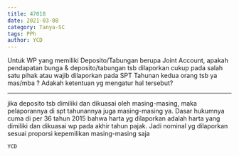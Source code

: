 ```yaml
---
title: 47018
date: 2021-03-08
category: Tanya-SC
tags: PPh
author: YCD
---
```


Untuk WP yang memiliki Deposito/Tabungan berupa Joint Account, apakah pendapatan bunga & deposito/tabungan tsb dilaporkan cukup pada salah satu pihak atau wajib dilaporkan pada SPT Tahunan kedua orang tsb ya mas/mba ? Adakah ketentuan yg mengatur hal tersebut?

---

jika deposito tsb dimiliki dan dikuasai oleh masing-masing, maka pelaporannya di spt tahunannya juga masing-masing ya. Dasar hukumnya cuma di per 36 tahun 2015 bahwa harta yg dilaporkan adalah harta yang dimiliki dan dikuasai wp pada akhir tahun pajak. Jadi nominal yg dilaporkan sesuai proporsi kepemilikan masing-masing saja

`YCD`
